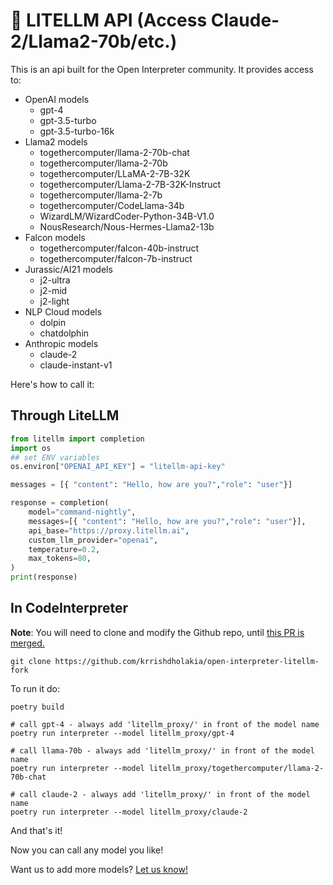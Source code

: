 # 🚨 LITELLM API (Access Claude-2/Llama2-70b/etc.)

This is an api built for the Open Interpreter community. It provides access to: 
* OpenAI models 
    * gpt-4
    * gpt-3.5-turbo
    * gpt-3.5-turbo-16k
* Llama2 models
    * togethercomputer/llama-2-70b-chat
    * togethercomputer/llama-2-70b
    * togethercomputer/LLaMA-2-7B-32K
    * togethercomputer/Llama-2-7B-32K-Instruct
    * togethercomputer/llama-2-7b
    * togethercomputer/CodeLlama-34b
    * WizardLM/WizardCoder-Python-34B-V1.0
    * NousResearch/Nous-Hermes-Llama2-13b
* Falcon models
    * togethercomputer/falcon-40b-instruct
    * togethercomputer/falcon-7b-instruct
* Jurassic/AI21 models 
    * j2-ultra
    * j2-mid
    * j2-light
* NLP Cloud models 
    * dolpin
    * chatdolphin 
* Anthropic models 
    * claude-2
    * claude-instant-v1


Here's how to call it: 

## Through LiteLLM
```python
from litellm import completion
import os 
## set ENV variables
os.environ["OPENAI_API_KEY"] = "litellm-api-key"

messages = [{ "content": "Hello, how are you?","role": "user"}]

response = completion(
    model="command-nightly", 
    messages=[{ "content": "Hello, how are you?","role": "user"}],
    api_base="https://proxy.litellm.ai",
    custom_llm_provider="openai",
    temperature=0.2,
    max_tokens=80,
)
print(response)
```

## In CodeInterpreter

**Note**: You will need to clone and modify the Github repo, until [this PR is merged.](https://github.com/KillianLucas/open-interpreter/pull/288)

```
git clone https://github.com/krrishdholakia/open-interpreter-litellm-fork
```
To run it do: 
```
poetry build 

# call gpt-4 - always add 'litellm_proxy/' in front of the model name
poetry run interpreter --model litellm_proxy/gpt-4

# call llama-70b - always add 'litellm_proxy/' in front of the model name
poetry run interpreter --model litellm_proxy/togethercomputer/llama-2-70b-chat

# call claude-2 - always add 'litellm_proxy/' in front of the model name
poetry run interpreter --model litellm_proxy/claude-2
```

And that's it! 

Now you can call any model you like!


Want us to add more models? [Let us know!](https://github.com/BerriAI/litellm/issues/new/choose)